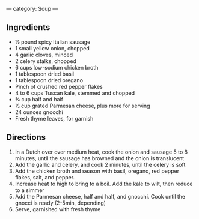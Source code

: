 —
category: Soup
—

## Ingredients
 - ½ pound spicy Italian sausage
 - 1 small yellow onion, chopped
 - 4 garlic cloves, minced
 - 2 celery stalks, chopped
 - 6 cups low-sodium chicken broth
 - 1 tablespoon dried basil
 - 1 tablespoon dried oregano
 - Pinch of crushed red pepper flakes
 - 4 to 6 cups Tuscan kale, stemmed and chopped
 - ¾ cup half and half
 - ½ cup grated Parmesan cheese, plus more for serving
 - 24 ounces gnocchi
 - Fresh thyme leaves, for garnish

## Directions

1. In a Dutch over over medium heat, cook the onion and sausage 5 to 8 minutes, until the sausage has browned and the onion is translucent
2. Add the garlic and celery, and cook 2 minutes, until the celery is soft
3. Add the chicken broth and season with basil, oregano, red pepper flakes, salt, and pepper.
4. Increase heat to high to bring to a boil. Add the kale to wilt, then reduce to a simmer
5. Add the Parmesan cheese, half and half, and gnocchi. Cook until the gnocci is ready (2-5min, depending)
6. Serve, garnished with fresh thyme